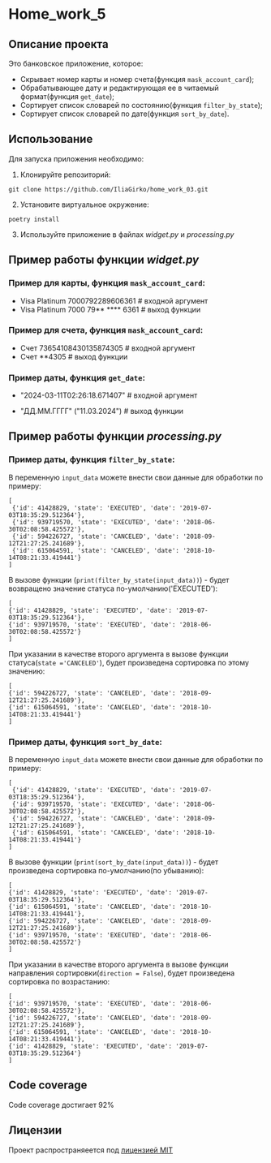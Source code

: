 # Нome_work_5

## Описание проекта
Это банковское приложение, которое: 
+ Cкрывает номер карты и номер счета(функция `mask_account_card`);
+ Обрабатывающее дату и редактирующая ее в читаемый формат(функция `get_date`);
+ Сортирует список словарей по состоянию(функция `filter_by_state`);
+ Сортирует список словарей по дате(функция `sort_by_date`).

## Использование
Для запуска приложения необходимо:
1. Клонируйте репозиторий:

```
git clone https://github.com/IliaGirko/home_work_03.git
```
2. Установите виртуальное окружение:
```
poetry install
```
3. Используйте приложение в файлах *widget.py* и *processing.py*

## Пример работы функции *widget.py*
### Пример для карты, функция `mask_account_card`:
+ Visa Platinum 7000792289606361  # входной аргумент
+ Visa Platinum 7000 79** **** 6361  # выход функции

### Пример для счета, функция `mask_account_card`:
+ Счет 73654108430135874305  # входной аргумент
+ Счет **4305  # выход функции

### Пример даты, функция `get_date`:
+ "2024-03-11T02:26:18.671407" # входной аргумент

+ "ДД.ММ.ГГГГ" ("11.03.2024") # выход функции

## Пример работы функции *processing.py*
### Пример даты, функция `filter_by_state`:
В переменную `input_data` можете внести свои данные для обработки по примеру:
```
[
 {'id': 41428829, 'state': 'EXECUTED', 'date': '2019-07-03T18:35:29.512364'},
 {'id': 939719570, 'state': 'EXECUTED', 'date': '2018-06-30T02:08:58.425572'},
 {'id': 594226727, 'state': 'CANCELED', 'date': '2018-09-12T21:27:25.241689'},
 {'id': 615064591, 'state': 'CANCELED', 'date': '2018-10-14T08:21:33.419441'}
]
```
В вызове функции (`print(filter_by_state(input_data))`) - будет возвращено значение статуса по-умолчанию('EXECUTED'): 
```
[
{'id': 41428829, 'state': 'EXECUTED', 'date': '2019-07-03T18:35:29.512364'}, 
{'id': 939719570, 'state': 'EXECUTED', 'date': '2018-06-30T02:08:58.425572'}
] 
```

При указании в качестве второго аргумента в вызове функции статуса(`state ='CANCELED'`), будет произведена сортировка по этому значению:

```
[
{'id': 594226727, 'state': 'CANCELED', 'date': '2018-09-12T21:27:25.241689'}, 
{'id': 615064591, 'state': 'CANCELED', 'date': '2018-10-14T08:21:33.419441'}
] 
```
### Пример даты, функция `sort_by_date`:
В переменную `input_data` можете внести свои данные для обработки по примеру:
```
[
 {'id': 41428829, 'state': 'EXECUTED', 'date': '2019-07-03T18:35:29.512364'},
 {'id': 939719570, 'state': 'EXECUTED', 'date': '2018-06-30T02:08:58.425572'},
 {'id': 594226727, 'state': 'CANCELED', 'date': '2018-09-12T21:27:25.241689'},
 {'id': 615064591, 'state': 'CANCELED', 'date': '2018-10-14T08:21:33.419441'}
]
```
В вызове функции (`print(sort_by_date(input_data))`) - будет произведена сортировка по-умолчанию(по убыванию): 
```
[
{'id': 41428829, 'state': 'EXECUTED', 'date': '2019-07-03T18:35:29.512364'}, 
{'id': 615064591, 'state': 'CANCELED', 'date': '2018-10-14T08:21:33.419441'}, 
{'id': 594226727, 'state': 'CANCELED', 'date': '2018-09-12T21:27:25.241689'}, 
{'id': 939719570, 'state': 'EXECUTED', 'date': '2018-06-30T02:08:58.425572'}
] 
```
При указании в качестве второго аргумента в вызове функции направления сортировки(`direction = False`), будет произведена сортировка по возрастанию:

```
[
{'id': 939719570, 'state': 'EXECUTED', 'date': '2018-06-30T02:08:58.425572'}, 
{'id': 594226727, 'state': 'CANCELED', 'date': '2018-09-12T21:27:25.241689'}, 
{'id': 615064591, 'state': 'CANCELED', 'date': '2018-10-14T08:21:33.419441'}, 
{'id': 41428829, 'state': 'EXECUTED', 'date': '2019-07-03T18:35:29.512364'}
] 
```
## Code coverage
Code coverage достигает 92%

## Лицензии
Проект распространяеется под [лицензией MIT](https://github.com/git/git-scm.com/blob/main/MIT-LICENSE.txt)
